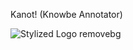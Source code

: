 Kanot! (Knowbe Annotator)

![Stylized Logo removebg](https://github.com/user-attachments/assets/38d7af27-11ce-4ba6-941a-07218e6dbe8a)
